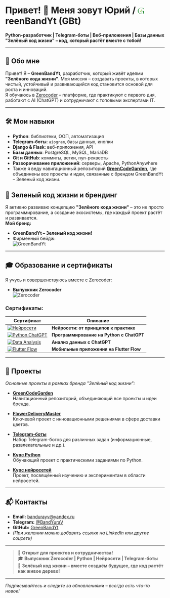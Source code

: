 # Привет! 👋 Меня зовут Юрий / <img src="https://raw.githubusercontent.com/GreenBandYt/GreenBandYt/main/assets/images/b_logo_g.png" width="20" alt="G" style="vertical-align: -2px;">reenBandYt (GBt)

**Python-разработчик | Telegram-боты | Веб-приложения | Базы данных**  
**"Зелёный код жизни" – код, который растёт вместе с тобой!**

---

## 🌿 Обо мне

Привет! Я – **GreenBandYt**, разработчик, который живёт идеями **"Зелёного кода жизни"**. Моя миссия – создавать проекты, в которых чистый, устойчивый и развивающийся код становится основой для роста и инноваций.  
Я обучаюсь в [Zerocoder](https://zerocoder.ru/) – платформе, где практикуют с первого дня, работают с AI (ChatGPT) и сотрудничают с топовыми экспертами IT.

---

## 🛠 Мои навыки

- **Python**: библиотеки, ООП, автоматизация
- **Telegram-боты**: `aiogram`, базы данных, кнопки
- **Django & Flask**: веб-приложения, API
- **Базы данных**: PostgreSQL, MySQL, MariaDB
- **Git и GitHub**: коммиты, ветки, пул-реквесты
- **Разворачивание приложений**: серверы, Apache, PythonAnywhere
- Также я веду навигационный репозиторий **[GreenCodeGarden](https://github.com/GreenBandYt/GreenCodeGarden)**, где объединены все проекты и идеи, связанные с брендом GreenBandYt – Зеленый код жизни.

## 🌱 Зеленый код жизни и брендинг

Я активно развиваю концепцию **"Зелёного кода жизни"** – это не просто программирование, а создание экосистемы, где каждый проект растёт и развивается.  
**Мой бренд:**  
- **GreenBandYt – Зеленый код жизни!**  
- Фирменный бейдж:  
  ![GreenBandYt](https://img.shields.io/badge/GreenBandYt-Зелёный_код_жизни-32CD32?style=for-the-badge&logo=leaflet&logoColor=white)
---

## 🎓 Образование и сертификаты

Я учусь и совершенствуюсь вместе с Zerocoder:

- **Выпускник Zerocoder**  
  ![Zerocoder](https://img.shields.io/badge/Zerocoder-Выпускник-%239B59B6?style=flat-square)

### Сертификаты:

| Сертификат | Описание |
|------------|----------|
| [![Нейросети](https://raw.githubusercontent.com/GreenBandYt/GreenBandYt/main/assets/certificates/thumbnails/thumbnail_14581.png)](https://raw.githubusercontent.com/GreenBandYt/GreenBandYt/main/certificates/Diploma_14581.png) | **Нейросети: от принципов к практике** |
| [![Python ChatGPT](https://raw.githubusercontent.com/GreenBandYt/GreenBandYt/main/assets/certificates/thumbnails/thumbnail_13873.png)](https://raw.githubusercontent.com/GreenBandYt/GreenBandYt/main/certificates/Diploma_13873.png) | **Программирование на Python с ChatGPT** |
| [![Data Analysis](https://raw.githubusercontent.com/GreenBandYt/GreenBandYt/main/assets/certificates/thumbnails/thumbnail_14009.png)](https://raw.githubusercontent.com/GreenBandYt/GreenBandYt/main/certificates/Diploma_14009.png) | **Анализ данных с ChatGPT** |
| [![Flutter Flow](https://raw.githubusercontent.com/GreenBandYt/GreenBandYt/main/assets/certificates/thumbnails/thumbnail_15253.png)](https://raw.githubusercontent.com/GreenBandYt/GreenBandYt/main/certificates/Diploma_15253.png) | **Мобильные приложения на Flutter Flow** |

---

## 🚀 Проекты

*Основные проекты в рамках бренда "Зелёный код жизни":*

- **[GreenCodeGarden](https://github.com/GreenBandYt/GreenCodeGarden)**  
  Навигационный репозиторий, объединяющий все проекты и идеи бренда.

- **[FlowerDeliveryMaster](https://github.com/GreenBandYt/FlowerDeliveryMaster)**  
  Ключевой проект с инновационными решениями в сфере доставки цветов.

- **[Telegram-боты](https://github.com/GreenBandYt/telegram-bots)**  
  Набор Telegram-ботов для различных задач (информационные, развлекательные и др.).

- **[Курс Python](https://github.com/GreenBandYt/python-course)**  
  Обучающий проект с практическими заданиями по Python.

- **[Курс нейросетей](https://github.com/GreenBandYt/neural-networks-course)**  
  Проект, посвящённый изучению и экспериментам в области нейросетей.

---

## 📬 Контакты

- **Email:** [bandurayv@yandex.ru](mailto:bandurayv@yandex.ru)
- **Telegram:** [@BandYuraV](https://t.me/BandYuraV)
- **GitHub:** [GreenBandYt](https://github.com/GreenBandYt)
- *(При желании можно добавить ссылки на LinkedIn или другие соцсети)*

---

> 🚀 **Открыт для проектов и сотрудничества!**  
> 🎓 **Выпускник Zerocoder | Python | Нейросети | Telegram-боты**  
> 🌱 **Зелёный код жизни – вместе создаём будущее, где код растёт как живое дерево!**

---

*Подписывайтесь и следите за обновлениями – всегда есть что-то новое!*
